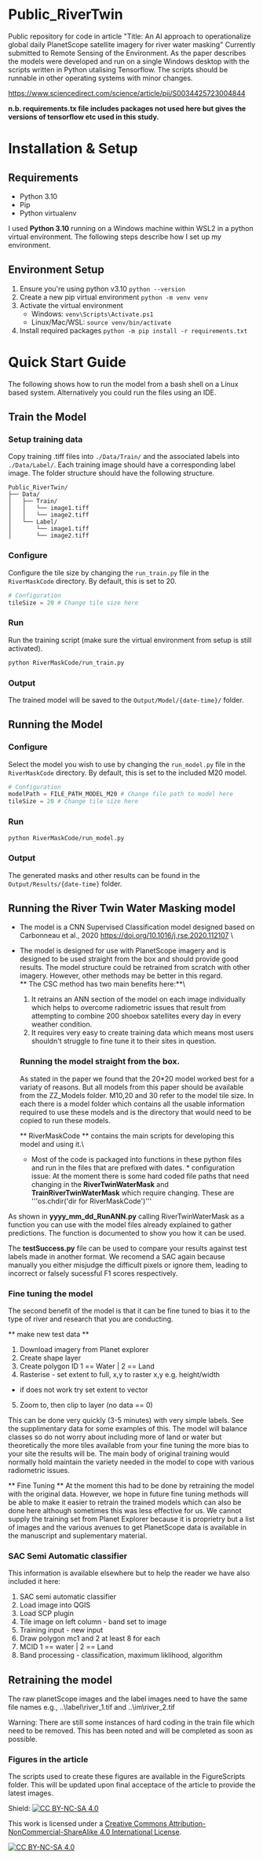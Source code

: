 # Public_RiverTwin
Public repository for code in article "Title: An AI approach to operationalize global daily PlanetScope satellite imagery for river water masking" Currently submitted to Remote Sensing of the Environment. As the paper describes the models were developed and run on a single Windows desktop with the scripts written in Python utalising Tensorflow. The scripts should be runnable in other operating systems with minor changes. 

https://www.sciencedirect.com/science/article/pii/S0034425723004844

<b> n.b. requirements.tx file includes packages not used here but gives the versions of tensorflow etc used in this study. </b>


# Installation & Setup
## Requirements
- Python 3.10
- Pip
- Python virtualenv

I used **Python 3.10** running on a Windows machine within WSL2 in a python virtual environment.
The following steps describe how I set up my environment.

## Environment Setup
1. Ensure you're using python v3.10 `python --version`
2. Create a new pip virtual environment `python -m venv venv`
3. Activate the virtual environment 
   * Windows: `venv\Scripts\Activate.ps1`
   * Linux/Mac/WSL: `source venv/bin/activate`
4. Install required packages `python -m pip install -r requirements.txt`

# Quick Start Guide
The following shows how to run the model from a bash shell on a Linux based system.
Alternatively you could run the files using an IDE.

## Train the Model
### Setup training data
Copy training .tiff files into `./Data/Train/` and the associated labels into `./Data/Label/`.
Each training image should have a corresponding label image. 
The folder structure should have the following structure.
```
Public_RiverTwin/
├── Data/
│   ├── Train/            
│   │   └── image1.tiff   
│   │   └── image2.tiff  
│   └── Label/           
│       └── image1.tiff   
│       └── image2.tiff   
```

### Configure
Configure the tile size by changing the `run_train.py` file in the `RiverMaskCode` directory.
By default, this is set to 20. 
```python
# Configuration
tileSize = 20 # Change tile size here
```

### Run
Run the training script (make sure the virtual environment from setup is still activated).
```bash
python RiverMaskCode/run_train.py 
```

### Output
The trained model will be saved to the `Output/Model/{date-time}/` folder.

## Running the Model
### Configure
Select the model you wish to use by changing the `run_model.py` file in the `RiverMaskCode` directory.
By default, this is set to the included M20 model. 
```python
# Configuration
modelPath = FILE_PATH_MODEL_M20 # Change file path to model here
tileSize = 20 # Change tile size here
```

### Run
```bash
python RiverMaskCode/run_model.py
```

### Output
The generated masks and other results can be found in the `Output/Results/{date-time}` folder. 

## Running the River Twin Water Masking model
* The model is a CNN Supervised Classification model designed based on Carbonneau et al., 2020 https://doi.org/10.1016/j.rse.2020.112107 \
* The model is designed for use with PlanetScope imagery and is designed to be used straight from the box and should provide good results. The model structure could be retrained from scratch with other imagery. However, other methods may be better in this regard. \
** The CSC method has two main benefits here:**\
  1. It retrains an ANN section of the model on each image individually which helps to overcome radiometric issues that result from attempting to combine 200 shoebox satellites every day in every weather condition.
  2. It requires very easy to create training data which means most users shouldn't struggle to fine tune it to their sites in question.
 
  ### Running the model straight from the box.
  As stated in the paper we found that the 20*20 model worked best for a variaty of reasons.
  But all models from this paper should be available from the ZZ_Models folder.
  M10,20 and 30 refer to the model tile size. In each there is a model folder which contains all the usable information required to use these models and is the directory that would need to be copied to run these models.

  ** RiverMaskCode ** contains the main scripts for developing this model and using it.\
  * Most of the code is packaged into functions in these python files and run in the files that are prefixed with dates. *
configuration issue: At the moment there is some hard coded file paths that need changing in the **RiverTwinWaterMask** and **TrainRiverTwinWaterMask** which require changing. These are  '''os.chdir('dir for RiverMaskCode')'''

As shown in **yyyy_mm_dd_RunANN.py** calling RiverTwinWaterMask as a function you can use with the model files already explained to gather predictions. The function is documented to show you how it can be used. 

The **testSuccess.py** file can be used to compare your results against test labels made in another format. We recomend a SAC again because manually you either misjudge the difficult pixels or ignore them, leading to incorrect or falsely sucessful F1 scores respectively. 

### Fine tuning the model 

The second benefit of the model is that it can be fine tuned to bias it to the type of river and research that you are conducting. 

** make new test data ** 
1. Download imagery from Planet explorer
2. Create shape layer
3. Create polygon ID 1 == Water | 2 == Land
4. Rasterise - set extent to full, x,y to raster x,y e.g. height/width
- if does not work try set extent to vector
5. Zoom to, then clip to layer (no data == 0)

This can be done very quickly (3-5 minutes) with very simple labels. See the supplimentary data for some examples of this. The model will balance classes so do not worry about including more of land or water but theoretically the more tiles available from your fine tuning the more bias to your site the results will be. The main body of original training would normally hold maintain the variety needed in the model to cope with various radiometric issues. 

** Fine Tuning ** 
At the moment this had to be done by retraining the model with the original data. However, we hope in future fine tuning methods will be able to make it easier to retrain the trained models which can also be done here although sometimes this was less effective for us. 
We cannot supply the training set from Planet Explorer because it is proprietry but a list of images and the various avenues to get PlanetScope data is available in the manuscript and suplementary material. 

### SAC Semi Automatic classifier
This information is available elsewhere but to help the reader we have also included it here: 
1. SAC semi automatic classifier
2. Load image into QGIS
3. Load SCP plugin
4. Tile image on left column - band set to image
5. Training input - new input
6. Draw polygon mc1 and 2 at least 8 for each
7. MCID 1 == water | 2 == Land
8. Band processing - classification, maximum liklihood, algorithm

## Retraining the model

The raw planetScope images and the label images need to have the same file names e.g., ..\label\river_1.tif and ..\im\river_2.tif 

Warning: There are still some instances of hard coding in the train file which need to be removed. This has been noted and will be completed as soon as possible. 

### Figures in the article
The scripts used to create these figures are available in the FigureScripts folder. This will be updated upon final acceptace of the article to provide the latest images. 

Shield: [![CC BY-NC-SA 4.0][cc-by-nc-sa-shield]][cc-by-nc-sa]

This work is licensed under a
[Creative Commons Attribution-NonCommercial-ShareAlike 4.0 International License][cc-by-nc-sa].

[![CC BY-NC-SA 4.0][cc-by-nc-sa-image]][cc-by-nc-sa]

[cc-by-nc-sa]: http://creativecommons.org/licenses/by-nc-sa/4.0/
[cc-by-nc-sa-image]: https://licensebuttons.net/l/by-nc-sa/4.0/88x31.png
[cc-by-nc-sa-shield]: https://img.shields.io/badge/License-CC%20BY--NC--SA%204.0-lightgrey.svg
